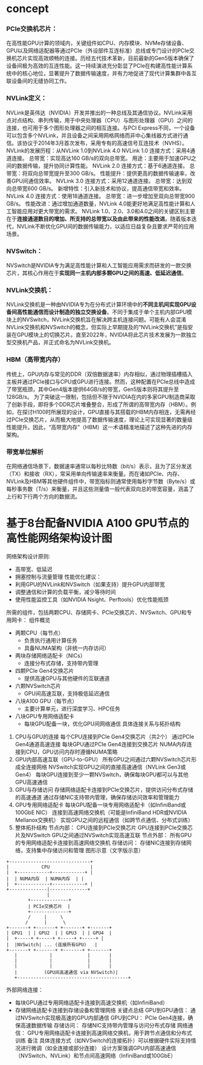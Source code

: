 

# concept
### PCIe交换机芯片：
在高性能GPU计算的领域内，关键组件如CPU、内存模块、NVMe存储设备、GPU以及网络适配器等通过PCIe（外设部件互连标准）总线或专门设计的PCIe交换机芯片实现高效顺畅的连接。历经五代技术革新，目前最新的Gen5版本确保了设备间极为高效的互连性能。这一持续演进充分彰显了PCIe在构建高性能计算系统中的核心地位，显著提升了数据传输速度，并有力地促进了现代计算集群中各互联设备间的无缝协同工作。

### NVLink定义：
NVLink是英伟达（NVIDIA）开发并推出的一种总线及其通信协议。NVLink采用点对点结构、串列传输，用于中央处理器（CPU）与图形处理器（GPU）之间的连接，也可用于多个图形处理器之间的相互连接。与PCI Express不同，一个设备可以包含多个NVLink，并且设备之间采用网格网络而非中心集线器方式进行通信。该协议于2014年3月首次发布，采用专有的高速信号互连技术（NVHS）。
NVLink的发展历程：从NVLink 1.0到NVLink 4.0
NVLink 1.0
连接方式：采用4通道连接。
总带宽：实现高达160 GB/s的双向总带宽。
用途：主要用于加速GPU之间的数据传输，提升协同计算性能。
NVLink 2.0
连接方式：基于6通道连接。
总带宽：将双向总带宽提升至300 GB/s。
性能提升：提供更高的数据传输速率，改善GPU间通信效率。
NVLink 3.0
连接方式：采用12通道连接。
总带宽：达到双向总带宽600 GB/s。
新增特性：引入新技术和协议，提高通信带宽和效率。
NVLink 4.0
连接方式：使用18通道连接。
总带宽：进一步增加至双向总带宽900 GB/s。
性能改进：通过增加通道数量，NVLink 4.0能更好地满足高性能计算和人工智能应用对更大带宽的需求。
NVLink 1.0、2.0、3.0和4.0之间的关键区别主要在于**连接通道数目的增加、所支持的总带宽以及由此带来的性能改进**。随着版本迭代，NVLink不断优化GPU间的数据传输能力，以适应日益复杂且要求严苛的应用场景。

### NVSwitch：
NVSwitch是NVIDIA专为满足高性能计算和人工智能应用需求而研发的一款交换芯片，其核心作用在于**实现同一主机内部多颗GPU之间的高速、低延迟通信**。


### NVLink交换机：
NVLink交换机是一种由NVIDIA专为在分布式计算环境中的**不同主机间实现GPU设备间高性能通信而设计制造的独立交换设备**。不同于集成于单个主机内部GPU模块上的NVSwitch，NVLink交换机旨在解决跨主机连接问题。可能有人会混淆NVLink交换机和NVSwitch的概念，但实际上早期提及的“NVLink交换机”是指安装在GPU模块上的切换芯片。直至2022年，NVIDIA将此芯片技术发展为一款独立型交换机产品，并正式命名为NVLink交换机。

### HBM（高带宽内存）
传统上，GPU内存与常见的DDR（双倍数据速率）内存相似，通过物理插槽插入主板并通过PCIe接口与CPU或GPU进行连接。然而，这种配置在PCIe总线中造成了带宽瓶颈，其中Gen4版本提供64GB/s的带宽，Gen5版本则将其提升至128GB/s。
为了突破这一限制，包括但不限于NVIDIA在内的多家GPU制造商采取了创新手段，即将多个DDR芯片堆叠整合，形成了所谓的高带宽内存（HBM）。例如，在探讨H100时所展现的设计，GPU直接与其搭载的HBM内存相连，无需再经过PCIe交换芯片，从而极大地提高了数据传输速度，理论上可实现显著的数量级性能提升。因此，“高带宽内存”（HBM）这一术语精准地描述了这种先进的内存架构。

### 带宽单位解析
在网络通信场景下，数据速率通常以每秒比特数（bit/s）表示，且为了区分发送（TX）和接收（RX），常采用单向传输速率来衡量。而在诸如PCIe、内存、NVLink及HBM等其他硬件组件中，带宽指标则通常使用每秒字节数（Byte/s）或每秒事务数（T/s）来衡量，并且这些测量值一般代表双向总的带宽容量，涵盖了上行和下行两个方向的数据流。


# 基于8台配备NVIDIA A100 GPU节点的高性能网络架构设计图
网络架构设计原则: 
* 高带宽、低延迟
* 拥塞控制与流量管理
性能优化建议：
* 利用GPU的NVLink和NVSwitch（如果支持）提升GPU内部带宽
* 调整通信和计算的负载平衡，减少等待时间
* 使用性能监控工具（如NVIDIA Nsight、Perftools）优化性能瓶颈

所需的组件，包括两颗CPU、存储网卡、PCIe交换芯片、NVSwitch、GPU和专用网卡：
组件概览
* 两颗CPU（每节点）
    * 负责执行通用计算任务
    * 具备NUMA架构（非统一内存访问）
* 两块存储网络适配卡（NICs）
    * 连接分布式存储，支持带内管理
* 四颗PCIe Gen4交换芯片
    * 提供高速GPU与其他硬件的互联通道
* 六颗NVSwitch芯片
    * GPU间高速互联，支持极低延迟通信
* 八块A100 GPU（每节点）
    * 主要计算单元，进行深度学习、HPC任务
* 八块GPU专用网络适配卡
    * 每块GPU配备一块，优化GPU间网络通信
具体连接关系与拓扑结构
1. CPU与GPU的连接
每个CPU连接到PCIe Gen4交换芯片（共2个）
通过PCIe Gen4通道高速连接
每块GPU通过PCIe Gen4连接到交换芯片
NUMA内存连接到CPU，GPU访问内存时遵循NUMA策略
2. GPU内部高速互联（GPU-to-GPU）
所有GPU之间通过六颗NVSwitch芯片形成全连接网络
NVSwitch实现GPU之间的直接高速通信（NVLink Gen3或Gen4）
每块GPU连接到至少一颗NVSwitch，确保每块GPU都可以与其他GPU高速通信
3. GPU与存储访问
存储网络适配卡连接到PCIe交换芯片，提供访问分布式存储的高速通道
通过存储NIC支持带内管理，确保存储访问效率和管理能力
4. GPU专用网络适配卡
每块GPU配备一块专用网络适配卡（如InfiniBand或100GbE NIC）
连接到高速网络交换机（可能是InfiniBand HDR或NVIDIA Mellanox交换机）
实现GPU之间的远程通信（如跨节点通信、分布式训练）
5. 整体拓扑结构
节点内部：
CPU连接到PCIe交换芯片
GPU连接到PCIe交换芯片及NVSwitch
GPU之间通过NVSwitch实现高速互联
节点外部：
所有GPU的专用网络适配卡连接到高速网络交换机
存储访问：
存储NIC连接到存储网络，支持集中存储访问和管理
图形示意（文字版示意）
```
+------------------------------+
|            CPU               |
|  +------------+------------+ |
|  | NUMA内存  | NUMA内存  | |
|  +------------+------------+ |
+--------------|--------------+
               |
        +--------------+
        | PCIe交换芯片  |
        +--------------+
        /     |     \
       /      |      \
+-------+ +-------+ +-------+ +-------+
| GPU1  | | GPU2  | | GPU3  | | GPU4  |
|  +-----+ +-----+ +-----+ +-----+ |
|  |NVSwitch| ... (连接所有GPU)   |
+-------+ +-------+ +-------+ +-------+
   |            |             |       |
   |            |             |       |
   |            |             |       |
   |          (GPU间高速通信 via NVSwitch)|
   +-----------------------------------------+
```
外部网络连接：
- 每块GPU通过专用网络适配卡连接到高速交换机（如InfiniBand）
- 存储网络适配卡连接到存储设备和管理网络
关键点总结
GPU到GPU通信： 通过NVSwitch实现极高速的GPU内部通信
GPU到CPU： PCIe Gen4连接，确保高速数据传输
存储访问： 存储NIC支持带内管理与访问分布式存储
网络通信： GPU专用网络适配卡连接到高速网络交换机，用于跨节点通信和分布式训练
备注
具体连接方式（如NVSwitch的连接拓扑）可以根据硬件实际支持情况进行微调（如全连接或部分连接）
设计方案强调GPU内部高速通信（NVSwitch、NVLink）和节点间高速网络（InfiniBand或100GbE）


